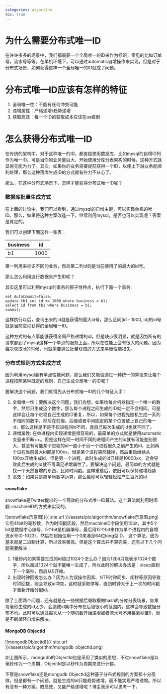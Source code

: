 ```yaml
---
categories: algorithm
toc: true
---
```

# 为什么需要分布式唯一ID

在许许多多的场景中，我们都需要一个全局唯一的ID来作为标识，常见的比如订单号，流水号等等。在单机环境下，可以通过automatic自增操作来实现，但是对于分布式场景，如何获得这样一个全局唯一的ID就成了问题。

# 分布式唯一ID应该有怎样的特征

1. 全局唯一性：不能有任何冲突可能
2. 递增属性：严格递增/趋势递增
3. 获取高效：每一个ID的获取成本应该在us级别

# 怎么获得分布式唯一ID

在传统的架构中，对于这种唯一的ID，都直接使用数据库，比如mysql的自增ID列作为唯一ID。可是当你的业务量巨大，开始使用分库分表架构的时候，这种方式就显得无能为力了。其次，如果你的业务需要提前获得一个ID，以便上下游业务能顺利处理，那么这种落库生成ID的方式就有些力不从心了。

那么，在这种分布式场景下，怎样才能获得分布式唯一ID呢？

### 数据库批量生成方式

在上面的讨论中，我们可以看到，通过mysql的自增主键，可以实现单机的唯一ID。那么，如果将这种方案改造一下，继续利用mysql，是否也可以实现呢？答案是肯定的。

我们可以创建下面这样一张表：

| business | id   |
| -------- | ---- |
| b1       | 1000 |

第一列用来标识不同的业务，然后第二列id则是当前使用了的最大的id号。

那么怎么利用这行数据来产生ID呢？

其实这里可以利用mysql的事务的原子性特点，执行下面一个事务:

```mysql
set AutoCommit=false;
update tb1 set id += 1000 where business = b1;
select id from tb1 where business = b1;
commit;
```

这样执行以后，查询出来的id就是获得的最大id号，那么区间(id - 1000, id]的id号就是当前进程获得的全局唯一ID。

这种方式的有点事能够获得全局严格递增的id，但是缺点很明显，就是因为所有的请求都到了mysql这样一个单点的服务上面，所以在性能上会有很大的问题。因为每次获取id的时候，也就需要通过批量获取的方式来平衡性能损失。

### 分布式规则方式生成方式

因为利用mysql会有单点性能问题，那么我们又能否通过一种统一的算法来让每个进程按照某种既定的规则，自己生成全局唯一的ID呢？

要解决这个问题，我们就得先从分布式唯一ID的几个特征入手：

1. 全局唯一性：要解决这个问题，我们会想，如果给每台机器指定一个唯一的数字，然后只生成这个数字，那么每个进程之间生成的ID就一定不会相同。可是这样会让每个进程自己生成的ID重复，所以，如果每个进程先随机生成一系列不相同的数字，然后在前缀、后缀或者中间固定的某个位置放上自己的唯一id，那么这样是不是不仅进程间id不同，连自己每次生成的id也就不同了。
2. 递增属性: 在单进程内实现递增是很容易的，最简单的方式就是使用automatic变量来不断++。但是这样在同一时间不同的进程间产生的id就有可能差别很大，甚至有可能某个进程的id一直小于另一个进程很久之前产生的id，比如两个进程当前最大id都是100xx，但是某个进程突然挂掉，然后重启继续从100xx开始生成id，但是另一个进程，此时生成的id已经是10000xx，这会导致此后生成的id就不再满足递增属性了。要解决这个问题，最简单的方式就是找一个天然自增的东西，比如时间戳。这样重启后，依旧可以保持递增趋势
3. 高效：如果只是简单地数字运算，那么每秒可以轻轻松松产生百万的id

#### snowflake

snowflake是Twitter提出的一个高效的分布式唯一ID算法。这个算法就利用时间戳+machineID的方式来实现的。

![snowflake示意图]({{ site.url }}/assets/pic/algorithm/snowflake示意图.png)
它用41bit的毫秒数，作为时间戳区段，然后machineID字段使用10bit，其中5个bit是数据中心编号，5个bit是机器编号，最后用12个bit来作为单个进程内的自增流水号(0-1023)，然后在起始位用一个0来凑足64位long型ID。
这个算法，因为基本就是二进制计算，所以效率极高。但是这个算法并不算完美，还有以下几个问题需要解决：
1. 1毫秒内如果需要生成的id超过1024个怎么办？因为12bit只能表示1024个数字，所以超过1024个就不能唯一生成了，所以此时的解决办法是：sleep直到下一个毫秒，然后从0开始。
2. 出现时钟回拨怎么办？因为人为误操作因素、NTP时钟同步、闰秒等原因导致时钟回拨，则会导致id冲突，这时就采取停等，直到时钟大于上一次的时间戳才重新开始分配id。

除了上面两个问题，还有就是在一些根据后缀取模做hash的分库分表场景，如果每毫秒生成的id太少，会造成id集中分布在后缀很小的范围内，这样会导致数据分布不均。此时可以通过每次从一个随机数开始递增或者流水号不用每毫秒置0，而是不断循环自增来解决。

#### MongoDB ObjectId
![mongodbObjectid]({{ site.url }}/assets/pic/algorithm/mongodb_objectId.png)

如上图所示，mongodb的ObjectId也是采用了类似的思想，不过snowflake是以毫秒作为一个周期，ObjectId是以秒作为周期来进行计数。

不管是snowflake还是mongodb ObjectId这种基于分布式规则的方案都十分高效，但是都有一个问题，就是生成的id只能趋势递增，而不能实现严格递增。所以有没有一种方案，既高效，又能严格递增呢？博主表示可以思考一下。

